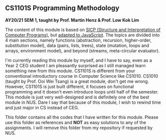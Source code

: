 ## CS1101S Programming Methodology

**AY20/21 SEM 1, taught by Prof. Martin Henz & Prof. Low Kok Lim**

The content of this module is based on [SICP (Structure and Interpretation of Computer Programs)](https://mitpress.mit.edu/sites/default/files/sicp/index.html), but [adapted to JavaScript](https://sicp.sourceacademy.org/). The topics are divided into 4 main sections, namely functions (abstraction, recursion, higher-order, substitution model), data (pairs, lists, trees), state (mutation, loops and arrays, environment model), and beyond (streams, meta-circular evaluator).

I'm currently reading this module by myself, and I have to say, even as a Year 2 CEG student I am pleasantly surprised as I still managed learn something new from this module. CS1101S is different from your conventional introductory course in Computer Science like CS1010. CS1010 (taught by Prof. Ooi Wei Tsang) is a great module, don't get me wrong. However, CS1101S is just built different, it focuses on functional programming and it doesn't even introduce loops until half of the semester. This module is just very well-designed and is definitely one of the best module in NUS. Dare I say that because of this module, I wish to rewind time and just major in CS instead of CEG.

This folder contains all the codes that I have written for this module. Please use this folder as references and **NOT** as easy solutions to any of the assignments. I will remove this folder from my repository if requested by NUS.
